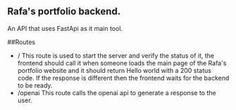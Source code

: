 ## Rafa's portfolio backend.

An API that uses FastApi as it main tool.

##Routes

- /
  This route is used to start the server and verify the status of it, the frontend should call it when someone loads the main page of the Rafa's portfolio website and it should return Hello world with a 200 status code. If the response is different then the frontend waits for the backend to be ready.
- /openai
  This route calls the openai api to generate a response to the user.
